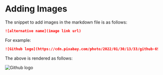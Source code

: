 # Adding Images

The snippet to add images in the markdown file is as follows:

```markdown
![alternative name](image link url)
```

For example:

```markdown
![Github logo](https://cdn.pixabay.com/photo/2022/01/30/13/33/github-6980894_960_720.png)
```

The above is rendered as follows:

![Github logo](https://cdn.pixabay.com/photo/2022/01/30/13/33/github-6980894_960_720.png)
